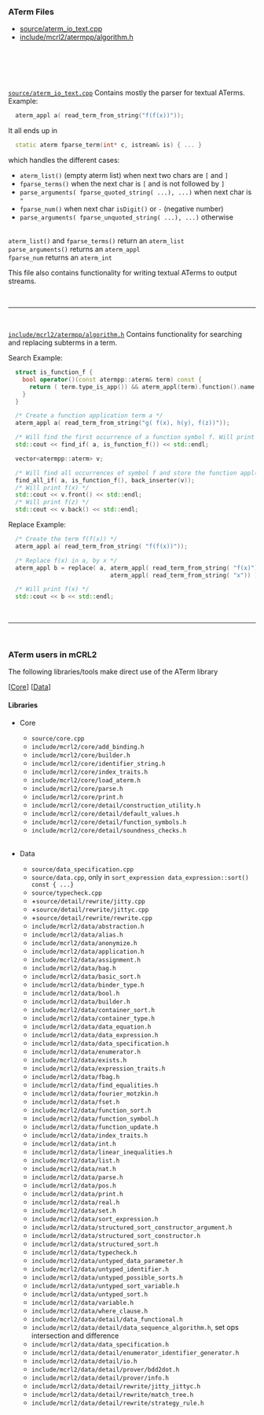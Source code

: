 ### ATerm Files
- [source/aterm_io_text.cpp](#source_aterm_io_text_cpp)
- [include/mcrl2/atermpp/algorithm.h](#include_mcrl2_atermpp_algorithm_h)


<br><br><br><br>

[`source/aterm_io_text.cpp`](doc/aterm__io__text_8cpp.html)<span id="source_aterm_io_text_cpp"></span> Contains mostly the parser for textual ATerms. Example:
```c++
  aterm_appl a( read_term_from_string("f(f(x))"));
```
It all ends up in
```c++
  static aterm fparse_term(int* c, istream& is) { ... }
```
which handles the different cases:

- `aterm_list()` (empty aterm list) when next two chars are `[` and `]`
- `fparse_terms()` when the next char is `[` and is not followed by `]`
- `parse_arguments( fparse_quoted_string( ...), ...)` when next char is `"`
- `fparse_num()` when next char `isDigit()` or `-` (negative number)
- `parse_arguments( fparse_unquoted_string( ...), ...)` otherwise

<br>`aterm_list()` and `fparse_terms()` return an `aterm_list`
<br>`parse_arguments()` returns an `aterm_appl`
<br>`fparse_num` returns an `aterm_int`

  This file also contains functionality for writing textual ATerms to output streams.

<br>

---

<br>

[`include/mcrl2/atermpp/algorithm.h`](doc/algorithm_8h.html)<span id="include_mcrl2_atermpp_algorithm_h"></span> Contains functionality for searching and replacing subterms in a term.

Search Example:
```c++
  struct is_function_f {
    bool operator()(const atermpp::aterm& term) const {
      return ( term.type_is_app()) && aterm_appl(term).function().name() == "f";
    }
  }

  /* Create a function application term a */
  aterm_appl a( read_term_from_string("g( f(x), h(y), f(z))"));

  /* Will find the first occurrence of a function symbol f. Will print f(x) */
  std::cout << find_if( a, is_function_f()) << std::endl;

  vector<atermpp::aterm> v;

  /* Will find all occurrences of symbol f and store the function appl(s) in v */
  find_all_if( a, is_function_f(), back_inserter(v));
  /* Will print f(x) */
  std::cout << v.front() << std::endl;
  /* Will print f(z) */
  std::cout << v.back() << std::endl;

```

Replace Example:
```c++
  /* Create the term f(f(x)) */
  aterm_appl a( read_term_from_string( "f(f(x))"));

  /* Replace f(x) in a, by x */
  aterm_appl b = replace( a, aterm_appl( read_term_from_string( "f(x)")),
                             aterm_appl( read_term_from_string( "x")) );

  /* Will print f(x) */
  std::cout << b << std::endl;
```

<br>

---

<br>

### ATerm users in mCRL2
The following libraries/tools make direct use of the ATerm library

[[Core](#core-lib-user)] [[Data](#data-lib-user)]

#### Libraries
- Core <span id="core-lib-user"></span>
  * `source/core.cpp`
  * `include/mcrl2/core/add_binding.h`
  * `include/mcrl2/core/builder.h`
  * `include/mcrl2/core/identifier_string.h`
  * `include/mcrl2/core/index_traits.h`
  * `include/mcrl2/core/load_aterm.h`
  * `include/mcrl2/core/parse.h`
  * `include/mcrl2/core/print.h`
  * `include/mcrl2/core/detail/construction_utility.h`
  * `include/mcrl2/core/detail/default_values.h`
  * `include/mcrl2/core/detail/function_symbols.h`
  * `include/mcrl2/core/detail/soundness_checks.h`

  <br>
- Data <span id="data-lib-user"></span>
  * `source/data_specification.cpp`
  * `source/data.cpp`, only in `sort_expression data_expression::sort() const { ...}`
  * `source/typecheck.cpp`
  * +`source/detail/rewrite/jitty.cpp`
  * +`source/detail/rewrite/jittyc.cpp`
  * +`source/detail/rewrite/rewrite.cpp`
  * `include/mcrl2/data/abstraction.h`
  * `include/mcrl2/data/alias.h`
  * `include/mcrl2/data/anonymize.h`
  * `include/mcrl2/data/application.h`
  * `include/mcrl2/data/assignment.h`
  * `include/mcrl2/data/bag.h`
  * `include/mcrl2/data/basic_sort.h`
  * `include/mcrl2/data/binder_type.h`
  * `include/mcrl2/data/bool.h`
  * `include/mcrl2/data/builder.h`
  * `include/mcrl2/data/container_sort.h`
  * `include/mcrl2/data/container_type.h`
  * `include/mcrl2/data/data_equation.h`
  * `include/mcrl2/data/data_expression.h`
  * `include/mcrl2/data/data_specification.h`
  * `include/mcrl2/data/enumerator.h`
  * `include/mcrl2/data/exists.h`
  * `include/mcrl2/data/expression_traits.h`
  * `include/mcrl2/data/fbag.h`
  * `include/mcrl2/data/find_equalities.h`
  * `include/mcrl2/data/fourier_motzkin.h`
  * `include/mcrl2/data/fset.h`
  * `include/mcrl2/data/function_sort.h`
  * `include/mcrl2/data/function_symbol.h`
  * `include/mcrl2/data/function_update.h`
  * `include/mcrl2/data/index_traits.h`
  * `include/mcrl2/data/int.h`
  * `include/mcrl2/data/linear_inequalities.h`
  * `include/mcrl2/data/list.h`
  * `include/mcrl2/data/nat.h`
  * `include/mcrl2/data/parse.h`
  * `include/mcrl2/data/pos.h`
  * `include/mcrl2/data/print.h`
  * `include/mcrl2/data/real.h`
  * `include/mcrl2/data/set.h`
  * `include/mcrl2/data/sort_expression.h`
  * `include/mcrl2/data/structured_sort_constructor_argument.h`
  * `include/mcrl2/data/structured_sort_constructor.h`
  * `include/mcrl2/data/structured_sort.h`
  * `include/mcrl2/data/typecheck.h`
  * `include/mcrl2/data/untyped_data_parameter.h`
  * `include/mcrl2/data/untyped_identifier.h`
  * `include/mcrl2/data/untyped_possible_sorts.h`
  * `include/mcrl2/data/untyped_sort_variable.h`
  * `include/mcrl2/data/untyped_sort.h`
  * `include/mcrl2/data/variable.h`
  * `include/mcrl2/data/where_clause.h`
  * `include/mcrl2/data/detail/data_functional.h`
  * `include/mcrl2/data/detail/data_sequence_algorithm.h`, set ops intersection and difference
  * `include/mcrl2/data/data_specification.h`
  * `include/mcrl2/data/detail/enumerator_identifier_generator.h`
  * `include/mcrl2/data/detail/io.h`
  * `include/mcrl2/data/detail/prover/bdd2dot.h`
  * `include/mcrl2/data/detail/prover/info.h`
  * `include/mcrl2/data/detail/rewrite/jitty_jittyc.h`
  * `include/mcrl2/data/detail/rewrite/match_tree.h`
  * `include/mcrl2/data/detail/rewrite/strategy_rule.h`
